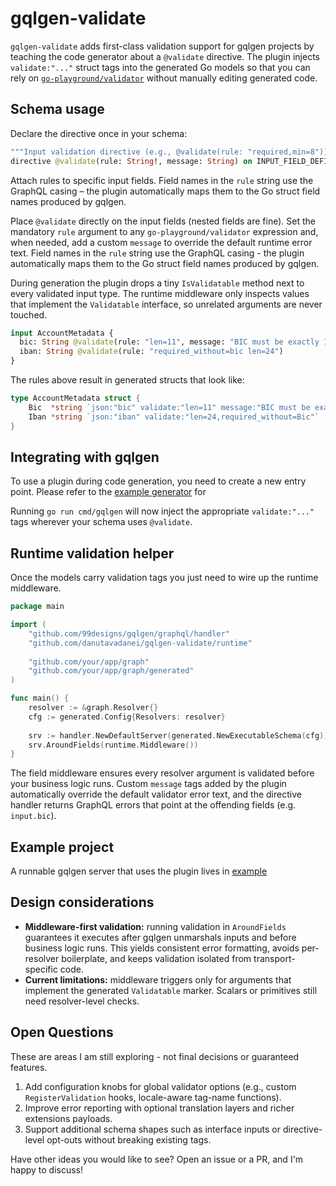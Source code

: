 # gqlgen-validate 

`gqlgen-validate` adds first-class validation support for gqlgen projects by
teaching the code generator about a `@validate` directive. The plugin injects
`validate:"..."` struct tags into the generated Go models so that you can rely on
[`go-playground/validator`](https://github.com/go-playground/validator) without manually editing generated code.

## Schema usage

Declare the directive once in your schema:

```graphql
"""Input validation directive (e.g., @validate(rule: "required,min=8"))."""
directive @validate(rule: String!, message: String) on INPUT_FIELD_DEFINITION | ARGUMENT_DEFINITION
```

Attach rules to specific input fields. Field names in the `rule` string
use the GraphQL casing – the plugin automatically maps them to the Go
struct field names produced by gqlgen.

Place `@validate` directly on the input fields (nested fields are fine). Set the
mandatory `rule` argument to any `go-playground/validator` expression and, when
needed, add a custom `message` to override the default runtime error text. Field
names in the `rule` string use the GraphQL casing - the plugin automatically
maps them to the Go struct field names produced by gqlgen.

During generation the plugin drops a tiny `IsValidatable` method next to every
validated input type. The runtime middleware only inspects values that
implement the `Validatable` interface, so unrelated arguments are never
touched.

```graphql
input AccountMetadata {
  bic: String @validate(rule: "len=11", message: "BIC must be exactly 11 chars")
  iban: String @validate(rule: "required_without=bic len=24")
}
```

The rules above result in generated structs that look like:

```go
type AccountMetadata struct {
    Bic  *string `json:"bic" validate:"len=11" message:"BIC must be exactly 11 chars"`
    Iban *string `json:"iban" validate:"len=24,required_without=Bic"`
}
```

## Integrating with gqlgen

To use a plugin during code generation, you need to create a new entry point.
Please refer to the [example generator](/example/cmd/gqlgen/main.go) for 

Running `go run cmd/gqlgen` will now inject the  appropriate `validate:"..."`
tags wherever your schema uses `@validate`.

## Runtime validation helper

Once the models carry validation tags you just need to wire up the runtime middleware.

```go
package main

import (
    "github.com/99designs/gqlgen/graphql/handler"
    "github.com/danutavadanei/gqlgen-validate/runtime"
	
    "github.com/your/app/graph"
    "github.com/your/app/graph/generated"
)

func main() {
	resolver := &graph.Resolver{}
	cfg := generated.Config{Resolvers: resolver}
	
	srv := handler.NewDefaultServer(generated.NewExecutableSchema(cfg))
	srv.AroundFields(runtime.Middleware())
}
```

The field middleware ensures every resolver argument is validated before your
business logic runs. Custom `message` tags added by the plugin automatically
override the default validator error text, and the directive handler returns
GraphQL errors that point at the offending fields (e.g. `input.bic`).

## Example project

A runnable gqlgen server that uses the plugin lives in [example](/example)

## Design considerations

- **Middleware-first validation:** running validation in `AroundFields`
  guarantees it executes after gqlgen unmarshals inputs and before business
  logic runs. This yields consistent error formatting, avoids per-resolver
  boilerplate, and keeps validation isolated from transport-specific code.
- **Current limitations:** middleware triggers only for arguments that
  implement the generated `Validatable` marker. Scalars or primitives still need
  resolver-level checks.

## Open Questions

These are areas I am still exploring - not final decisions or guaranteed features.  

1. Add configuration knobs for global validator options (e.g., custom
   `RegisterValidation` hooks, locale-aware tag-name functions).
2. Improve error reporting with optional translation layers and richer
   extensions payloads.
3. Support additional schema shapes such as interface inputs or directive-level
   opt-outs without breaking existing tags.

Have other ideas you would like to see? Open an issue or a PR, and I'm happy to discuss!
